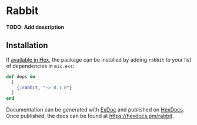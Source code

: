 # Rabbit

**TODO: Add description**

## Installation

If [available in Hex](https://hex.pm/docs/publish), the package can be installed
by adding `rabbit` to your list of dependencies in `mix.exs`:

```elixir
def deps do
  [
    {:rabbit, "~> 0.1.0"}
  ]
end
```

Documentation can be generated with [ExDoc](https://github.com/elixir-lang/ex_doc)
and published on [HexDocs](https://hexdocs.pm). Once published, the docs can
be found at <https://hexdocs.pm/rabbit>.

